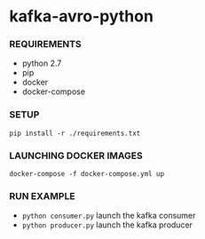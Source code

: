 # kafka-avro-python

### REQUIREMENTS
- python 2.7
- pip
- docker
- docker-compose

### SETUP

`pip install -r ./requirements.txt`

### LAUNCHING DOCKER IMAGES

`docker-compose -f docker-compose.yml up`

### RUN EXAMPLE

- `python consumer.py` launch the kafka consumer
- `python producer.py` launch the kafka producer
